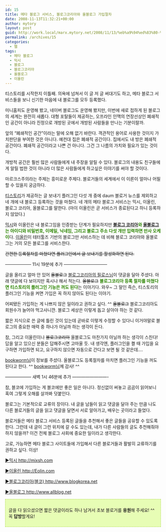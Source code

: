 ```yaml
---
id: 15
title: 메타 블로그 서비스, 블로그코리아와 올블로그 가입절차
date: 2008-11-13T11:32:21+00:00
author: mytory
layout: post
guid: http://work.local/marx.mytory.net/2008/11/13/%eb%a9%94%ed%83%80-%eb%b8%94%eb%a1%9c%ea%b7%b8-%ec%84%9c%eb%b9%84%ec%8a%a4-%eb%b8%94%eb%a1%9c%ea%b7%b8%ec%bd%94%eb%a6%ac%ec%95%84%ec%99%80-%ec%98%ac%eb%b8%94%eb%a1%9c%ea%b7%b8-%ea%b0%80%ec%9e%85/
permalink: /archives/15
categories:
  - 웹
tags:
  - 메타 블로그
  - 믹시
  - 블로그
  - 블로그코리아
  - 올블로그
  - 이올린
---
```

티스토리를 시작한지 이틀째. 의욕에 넘쳐서 이 글 저 글 써대기도 하고, 메타 블로그 서비스들을 보니 신기한 마음에 내 블로그를 모두 등록했다.

미니홈피도 운영해 봤고, 네이버 블로그도 운영해 봤지만, 이번에 새로 접하게 된 블로그의 세계는 완전히 새롭다. 대형 포탈들이 제공하는, 오프라인 인맥의 연장선상인 폐쇄적인 공간이 아니라 진정으로 개방된 곳에서 개방된 사람들을 만나는 기분이랄까.

앞의 “폐쇄적인 공간”이라는 말에 오해 없기 바란다. 객관적인 용어로 사용한 것이지 가치판단을 부여한 것은 아니다. 예컨대 집은 폐쇄적 공간이다. 집에서도 내 방은 폐쇄적 공간이다. 폐쇄적 공간이라고 나쁜 건 아니다. 그건 그 나름의 가치와 필요가 있는 것이다.

개방적 공간은 훨씬 많은 사람들에게 내 주장을 알릴 수 있다. 블로그의 내용도 친구들에게 알릴 법한 것이 아니라 더 많은 사람들에게 하고싶은 이야기를 써야 할 것이다.

마르크스주의라는 주제는 흥미로운 주제다. 블로거들의 세계에서 이 이론이 얼마나 어필할 수 있을지 궁금하다.

<a href="http://tistory.com" target="_blank" title="[http://tistory.com]로 이동합니다.">티스토리</a>가 제공하는 글 보내기 플러그인 다섯 개 중에 daum 블로거 뉴스를 제외하고 네 개에 내 블로그 등록하는 것을 마쳤다. 네 개의 메타 블로그 서비스는 믹시, 이올린, 블로그 코리아, 올블로그를 말한다. (마이 이올린은 곧 서비스가 종료된다고 하니 등록하지 않았다.)

<a href="http://mixsh.com" target="_blank" title="[http://mixsh.com]로 이동합니다.">믹시</a>와 이올린은 내 블로그임을 인증받는 단계가 필요하지만 <span class="Apple-style-span" style="color: rgb(43, 132, 0);"><span class="Apple-style-span" style="font-weight: bold;"><a href="http://www.blogkorea.net/" target="_blank" title="[http://www.blogkorea.net/]로 이동합니다.">블로그 코리아</a>와 <a href="http://www.allblog.net/" target="_blank" title="[http://www.allblog.net/]로 이동합니다.">올블로그</a>는 아이디와 비밀번호, 이메일, 닉네임, 그리고 블로그 주소 다섯 개만 입력하면 만사 오케이</span></span>다. <a href="http://eolin.com" target="_blank" title="[http://eolin.com]로 이동합니다.">이올린</a>이 테터툴즈 기반의 블로그만 서비스하는 데 비해 블로그 코리아와 올블로그는 거의 모든 블로그를 서비스한다.

<span class="Apple-style-span" style="text-decoration: line-through;">간편한 등록절차를 마쳤다면 플러그인에서 글 보내기를 활성화하면 된다.</span>

&#8212;&#8212;&#8212;&#8212;&#8212;&#8212; 11시 19분에 추가 &#8212;&#8212;&#8212;&#8212;&#8212;&#8212;&#8212;&#8212;&#8212;&#8212;

글을 올리고 얼마 안 있어 <span class="Apple-style-span" style="text-decoration: line-through;">올블로그</span> <a href="http://philomedia.tistory.com/" target="_blank" title="[http://philomedia.tistory.com/]로 이동합니다.">블로그코리아의 필로스님</a>이 댓글을 달아 주셨다. 아래 댓글에 다 보이지만 혹시나 해서 적는다. <span class="Apple-style-span" style="text-decoration: line-through;">올블로그</span> <span class="Apple-style-span" style="color: rgb(43, 132, 0);"><span class="Apple-style-span" style="font-weight: bold;">블로그코리아 등록 절차를 마쳤다면 티스토리의 플러그인 기능은 꺼도 된다</span></span>는 이야기다. 와우~ 그 말인 즉슨, 티스토리의 플러그인 기능을 켜면 가입은 꼭 하지 않아도 된다는 이야기.

어찌됐든 가입하는 게 나쁘지 않은 일이라고 권하고 싶다. ^^ <span class="Apple-style-span" style="text-decoration: line-through;">올블로그</span> 블로그코리아도 회원수가 늘어야 먹고사니깐. 블로그 세상은 이렇게 돕고 살아야 하는 것 같다.

짧은 지식으로 쓴 글에 틀린 것이 있는데 곧바로 이렇게 수정할 수 있다니 이거야말로 블로그의 중요한 매력 중 하나가 아닐까 하는 생각이 든다.

참, 그리고 이올린이나 <span class="Apple-style-span" style="text-decoration: line-through;">블로그코리아</span> 올블로그도 마찬가지 아닐까 하는 생각이 스친다! 답을 알고 있으신 분들은 답해주시면 고마울 듯. 내 생각엔, 플러그인을 켤 때 가입을 요구하면 가입하면 되고, 요구하지 않으면 자동으로 간다고 보면 될 것 같은데….

<a href="http://bookworm.pe.kr/" target="_blank" title="[http://bookworm.pe.kr/]로 이동합니다.">bookworm님</a>이 정보를 주셨다. 올블로그도 등록절차를 마치면 플러그인 기능을 꺼도 된다고 한다. ^^ <a href="http://bookworm.pe.kr/" target="_blank" title="[http://bookworm.pe.kr/]로 이동합니다.">bookworm님</a>께 감사! ^^

&#8212;&#8212;&#8212;&#8212;&#8212;&#8212; 새벽 1시 46분에 추가 &#8212;&#8212;&#8212;&#8212;&#8212;&#8212;&#8212;&#8212;-

참, 블코에 가입하는 게 블코에만 좋은 일은 아니다. 정신없이 써놓고 곰곰이 읽어보니 혹여 그렇게 오해를 살까봐 덧붙인다.

블로그는 기본적으로 교류의 장이다. 내 글을 남들이 읽고 댓글을 달아 주는 만큼 나도 다른 블로거들의 글을 읽고 댓글을 달면서 서로 알아가고, 배우는 곳이라고 들었다.

블로거들은 메타 블로그 서비스 등록된 글들을 추천해서 좋은 글들을 공유할 수 있도록 한다. 그런데 내 글이 그런 위치에 갈 수도 있는데, 내가 다른 사람들의 글도 추천해줘야 하지 않을까? 이건 전체 블로그 사회에 중요한 일이라고 생각한다.

고로, 가능하면 메타 블로그 사이트들에 가입해서 다른 블로거들과 활발히 교류하기를 권하고 싶다. 이상!

<a href="http://mixsh.com" target="_blank" title="[http://mixsh.com]로 이동합니다.">▶믹시 http://mixsh.com</a>
  
<a href="http://Eolin.com" target="_blank" title="[http://Eolin.com]로 이동합니다.">▶이올린 http://Eolin.com</a>
  
<a href="http://www.blogkorea.net" target="_blank" title="[http://www.blogkorea.net]로 이동합니다.">▶블로그코리아(블코) http://www.blogkorea.net</a>
  
<a href="http://www.allblog.net" target="_blank" title="[http://www.allblog.net]로 이동합니다.">▶올블로그 http://www.allblog.net</a></p> 

<div>
  <div class="txc-textbox" style="border-top-style: dashed; border-right-style: dashed; border-bottom-style: dashed; border-left-style: dashed; border-top-width: 1px; border-right-width: 1px; border-bottom-width: 1px; border-left-width: 1px; border-top-color: rgb(159, 211, 49); border-right-color: rgb(159, 211, 49); border-bottom-color: rgb(159, 211, 49); border-left-color: rgb(159, 211, 49); background-color: rgb(231, 253, 181); padding-top: 10px; padding-right: 10px; padding-bottom: 10px; padding-left: 10px; ">
    <p>
      글을 다 읽으셨으면 짧은 댓글이라도 하나 남겨서 초보 블로거를 <span class="Apple-style-span" style="font-weight: bold;">응원</span>해 주세요! ^^ 꼭 <span class="Apple-style-span" style="font-weight: bold;">답방</span>할게요! 
    </p>
  </div>
</div>